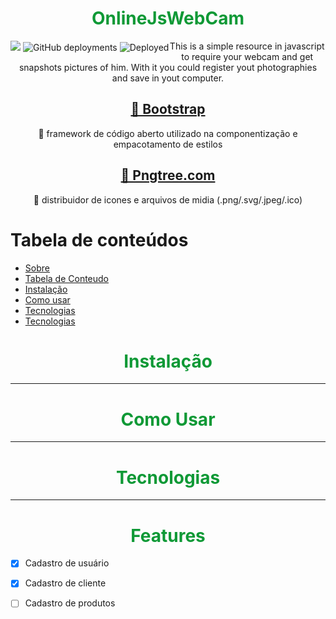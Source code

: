 <h1 id="Sobre" style="text-align: center; color: #0f9936;">OnlineJsWebCam</h1>

<div style="float: left">
    <img src="https://img.shields.io/static/v1?label=Build&message=Build Process&color=7159c1&style=plastic&logo=ghost"/>
    <img alt="GitHub deployments" src="https://img.shields.io/github/deployments/henrique-alons0/OnlineJsWebCam/main?style=plastic">
    <img alt="Deployed" src="https://img.shields.io/bower/l/html">
</div>


<p align="center">This is a simple resource in javascript to require your webcam and get snapshots pictures of him. With it you could register yout photographies and save in yout computer.</p>

<h2 align="center">
    <a href="https://getbootstrap.com/">🔗 Bootstrap</a>
</h2>
<p align="center">🚀 framework de código aberto utilizado na componentização e empacotamento de estilos</p>
<h2 align="center">
    <a href="https://.pngtree.com/so/camera">🔗 Pngtree.com</a>
</h2>
<p align="center">🚀 distribuidor de icones e arquivos de midia (.png/.svg/.jpeg/.ico)</p>

Tabela de conteúdos
=================
<!--ts-->
   * [Sobre](#Sobre)
   * [Tabela de Conteudo](#tabela-de-conteudo)
   * [Instalação](#instalacao)
   * [Como usar](#como-usar)
   * [Tecnologias](#tecnologias)
   * [Tecnologias](#features)
<!--te-->

<h1 id="instalacao" style="text-align: center; color: #0f9936;">Instalação</h1>

<hr/>

<h1 id="como-usar" style="text-align: center; color: #0f9936;">Como Usar</h1>

<hr/>

<h1 id="tecnologias" style="text-align: center; color: #0f9936;">Tecnologias</h1>

<hr/>

<h1 id="features" style="text-align: center; color: #0f9936;">Features</h1>

- [x] Cadastro de usuário
- [x] Cadastro de cliente
- [ ] Cadastro de produtos

